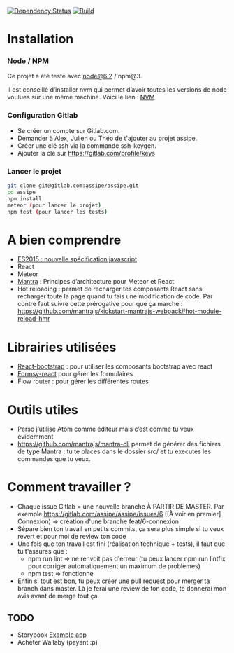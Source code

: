 [![Dependency Status](https://david-dm.org/inProgress-team/mantra-webpack-boilerplate.svg)](https://david-dm.org/inProgress-team/mantra-webpack-boilerplate)
[![Build](https://travis-ci.org/inProgress-team/mantra-webpack-boilerplate.svg)](https://travis-ci.org/inProgress-team/mantra-webpack-boilerplate)

# Installation

### Node / NPM
Ce projet a été testé avec node@6.2 / npm@3.

Il est conseillé d’installer nvm qui permet d’avoir toutes les versions de node voulues sur une même machine. Voici le lien : [NVM](https://github.com/creationix/nvm)

### Configuration Gitlab

* Se créer un compte sur Gitlab.com.
* Demander à Alex, Julien ou Théo de t'ajouter au projet assipe.
* Créer une clé ssh via la commande ssh-keygen.
* Ajouter la clé sur https://gitlab.com/profile/keys

### Lancer le projet

```bash
git clone git@gitlab.com:assipe/assipe.git
cd assipe
npm install
meteor (pour lancer le projet)
npm test (pour lancer les tests)
```


# A bien comprendre

*	[ES2015 : nouvelle spécification javascript](https://babeljs.io/docs/learn-es2015/)
* React
* Meteor
* [Mantra](https://kadirahq.github.io/mantra)  : Principes d’architecture pour Meteor et React
*	Hot reloading : permet de recharger tes composants React sans recharger toute la page quand tu fais une modification de code. Par contre faut suivre cette prérogative pour que ça marche : https://github.com/mantrajs/kickstart-mantrajs-webpack#hot-module-reload-hmr


# Librairies utilisées
*	[React-bootstrap](https://react-bootstrap.github.io/) : pour utiliser les composants bootstrap avec react
* 	[Formsy-react](https://github.com/twisty/formsy-react-components) pour gérer les formulaires
* Flow router : pour gérer les différentes routes

# Outils utiles
* Perso j’utilise Atom comme éditeur mais c’est comme tu veux évidemment
* https://github.com/mantrajs/mantra-cli permet de générer des fichiers de type Mantra : tu te places dans le dossier src/ et tu executes les commandes que tu veux.


# Comment travailler ?

* Chaque issue Gitlab = une nouvelle branche À PARTIR DE MASTER. Par exemple https://gitlab.com/assipe/assipe/issues/6 ([À voir en premier] Connexion) => création d'une branche feat/6-connexion
* Sépare bien ton travail en petits commits, ça sera plus simple si tu veux revert et pour moi de review ton code
* Une fois que ton travail est fini (réalisation technique + tests), il faut que tu t'assures que :
  * npm run lint => ne renvoit pas d'erreur (tu peux lancer npm run lintfix pour corriger automatiquement un maximum de problèmes)
  * npm test => fonctionne
* Enfin si tout est bon, tu peux créer une pull request pour merger ta branch dans master. Là je ferai une review de ton code, te donnerai mon avis avant de merge tout ça.


## TODO

* Storybook [Example app](https://github.com/mantrajs/mantra-sample-blog-app)
* Acheter Wallaby (payant :p)